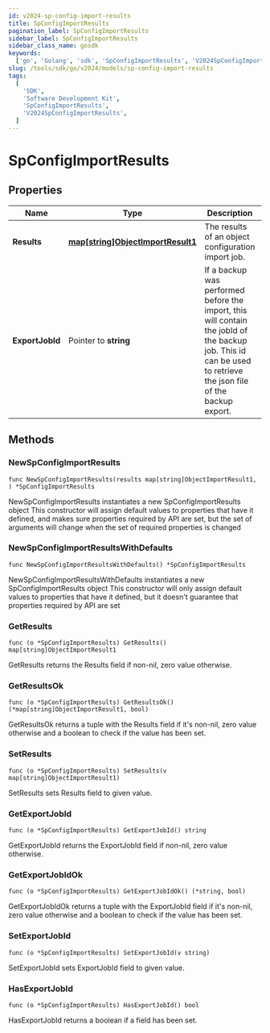 ```yaml
---
id: v2024-sp-config-import-results
title: SpConfigImportResults
pagination_label: SpConfigImportResults
sidebar_label: SpConfigImportResults
sidebar_class_name: gosdk
keywords:
  ['go', 'Golang', 'sdk', 'SpConfigImportResults', 'V2024SpConfigImportResults']
slug: /tools/sdk/go/v2024/models/sp-config-import-results
tags:
  [
    'SDK',
    'Software Development Kit',
    'SpConfigImportResults',
    'V2024SpConfigImportResults',
  ]
---
```


# SpConfigImportResults

## Properties

| Name | Type | Description | Notes |
| --- | --- | --- | --- |
| **Results** | [**map[string]ObjectImportResult1**](object-import-result1) | The results of an object configuration import job. |
| **ExportJobId** | Pointer to **string** | If a backup was performed before the import, this will contain the jobId of the backup job. This id can be used to retrieve the json file of the backup export. | [optional] |

## Methods

### NewSpConfigImportResults

`func NewSpConfigImportResults(results map[string]ObjectImportResult1, ) *SpConfigImportResults`

NewSpConfigImportResults instantiates a new SpConfigImportResults object This constructor will assign default values to properties that have it defined, and makes sure properties required by API are set, but the set of arguments will change when the set of required properties is changed

### NewSpConfigImportResultsWithDefaults

`func NewSpConfigImportResultsWithDefaults() *SpConfigImportResults`

NewSpConfigImportResultsWithDefaults instantiates a new SpConfigImportResults object This constructor will only assign default values to properties that have it defined, but it doesn't guarantee that properties required by API are set

### GetResults

`func (o *SpConfigImportResults) GetResults() map[string]ObjectImportResult1`

GetResults returns the Results field if non-nil, zero value otherwise.

### GetResultsOk

`func (o *SpConfigImportResults) GetResultsOk() (*map[string]ObjectImportResult1, bool)`

GetResultsOk returns a tuple with the Results field if it's non-nil, zero value otherwise and a boolean to check if the value has been set.

### SetResults

`func (o *SpConfigImportResults) SetResults(v map[string]ObjectImportResult1)`

SetResults sets Results field to given value.

### GetExportJobId

`func (o *SpConfigImportResults) GetExportJobId() string`

GetExportJobId returns the ExportJobId field if non-nil, zero value otherwise.

### GetExportJobIdOk

`func (o *SpConfigImportResults) GetExportJobIdOk() (*string, bool)`

GetExportJobIdOk returns a tuple with the ExportJobId field if it's non-nil, zero value otherwise and a boolean to check if the value has been set.

### SetExportJobId

`func (o *SpConfigImportResults) SetExportJobId(v string)`

SetExportJobId sets ExportJobId field to given value.

### HasExportJobId

`func (o *SpConfigImportResults) HasExportJobId() bool`

HasExportJobId returns a boolean if a field has been set.
